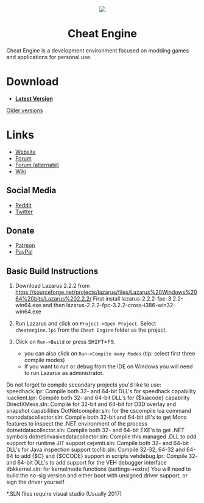 <p align="center">
    <a href="https://github.com/cheat-engine/cheat-engine/raw/master/Cheat%20Engine/images">
        <img src="https://github.com/cheat-engine/cheat-engine/raw/master/Cheat%20Engine/images/celogo.png" />
    </a>
</p>

<h1 align="center">Cheat Engine</h1>

Cheat Engine is a development environment focused on modding games and applications for personal use.


# Download

  * **[Latest Version](https://github.com/cheat-engine/cheat-engine/releases/latest)**

[Older versions](https://github.com/cheat-engine/cheat-engine/releases)


# Links

  * [Website](https://www.cheatengine.org)
  * [Forum](https://forum.cheatengine.org)
  * [Forum (alternate)](https://fearlessrevolution.com/index.php)
  * [Wiki](https://wiki.cheatengine.org/index.php?title=Main_Page)

## Social Media

  * [Reddit](https://reddit.com/r/cheatengine)
  * [Twitter](https://twitter.com/_cheatengine)

## Donate

  * [Patreon](https://www.patreon.com/cheatengine)
  * [PayPal](https://www.paypal.com/xclick/business=dark_byte%40hotmail.com&no_note=1&tax=0&lc=US)


## Basic Build Instructions

  1. Download Lazarus 2.2.2 from https://sourceforge.net/projects/lazarus/files/Lazarus%20Windows%2064%20bits/Lazarus%202.2.2/ First install lazarus-2.2.2-fpc-3.2.2-win64.exe and then lazarus-2.2.2-fpc-3.2.2-cross-i386-win32-win64.exe
  
  2. Run Lazarus and click on `Project->Open Project`. Select `cheatengine.lpi` from the `Cheat Engine` folder as the project.
  3. Click on `Run->Build` or press <kbd>SHIFT+F9</kbd>.
      * you can also click on `Run->Compile many Modes` (tip: select first three compile modes)
      * If you want to run or debug from the IDE on Windows you will need to run Lazarus as administrator.
      
  Do not forget to compile secondary projects you'd like to use:
    speedhack.lpr: Compile both 32- and 64-bit DLL's for speedhack capability
    luaclient.lpr: Compile both 32- and 64-bit DLL's for {$luacode} capability
    DirectXMess.sln: Compile for 32-bit and 64-bit for D3D overlay and snapshot capabilities
    DotNetcompiler.sln: for the cscompile lua command
    monodatacollector.sln: Compile both 32-bit and 64-bit dll's to get Mono features to inspect the .NET environment of the process    
    dotnetdatacollector.sln: Compile both 32- and 64-bit EXE's to get .NET symbols
    dotnetinvasivedatacollector.sln: Compile this managed .DLL to add support for runtime JIT support
    cejvmti.sln: Compile both 32- and 64-bit DLL's for Java inspection support
    tcclib.sln: Compile 32-32, 64-32 and 64-64 to add {$C} and {$CCODE} support in scripts
    vehdebug.lpr: Compile 32- and 64-bit DLL's to add support for the VEH debugger interface
    dbkkernel.sln: for kernelmode functions (settings->extra) You will need to build the no-sig version and either boot with unsigned driver support, or sign the driver yourself    
    
*.SLN files require visual studio (Usually 2017)
